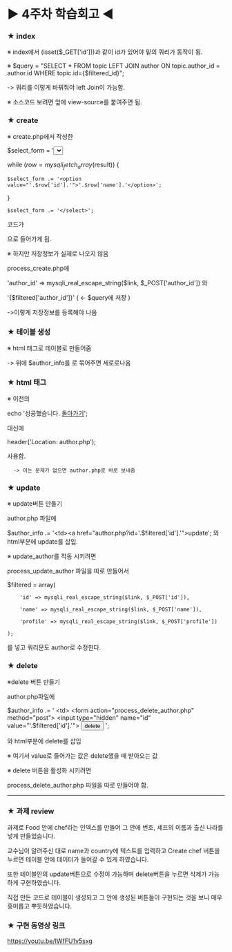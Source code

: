 # ▶ 4주차 학습회고 ◀

### ★ index

※ index에서 (isset($_GET['id']))과 같이 id가 있어야 밑의 쿼리가 동작이 됨.

※ $query = "SELECT * FROM topic LEFT JOIN author ON topic.author_id = author.id WHERE
      topic.id={$filtered_id}";

-> 쿼리를 이렇게 바꿔줘야 left Join이 가능함.

※ 소스코드 보려면 앞에 view-source를 붙여주면 됨.


### ★ create

※ create.php에서 작성한

  $select_form = '<select name = "author_id">';
      
  while ($row = mysqli_fetch_array($result)) {
  
    $select_form .= '<option value="'.$row['id'].'">'.$row['name'].'</option>';
    
  }
  
    $select_form .= '</select>';
    
코드가

<?= $select_form ?> 으로 들어가게 됨.

※ 하지만 저장정보가 실제로 나오지 않음

process_create.php에 

'author_id' => mysqli_real_escape_string($link, $_POST['author_id'])  와

'{$filtered['author_id']}'    ( <- $query에 저장 )

->이렇게 저장정보를 등록해야 나옴


### ★ 테이블 생성

※ html 태그로 테이블로 만들어줌

 -> 위에 $author_info를 <tr>로 묶어주면 세로로나옴
      


### ★ html 태그

※ 이전의 

echo '성공했습니다. <a href="index.php">돌아가기</a>';

대신에

header('Location: author.php');

사용함.
 
      -> 이는 문제가 없으면 author.php로 바로 보내줌


### ★ update

※ update버튼 만들기

author.php 파일에

$author_info .= '<td><a href="author.php?id='.$filtered['id'].'">update</a></th>'; 와 html부분에 <th>update</th>를 삽입.


※ update_author를 작동 시키려면 

process_update_author 파일을 따로 만들어서

$filtered = array(

        'id' => mysqli_real_escape_string($link, $_POST['id']),
        
        'name' => mysqli_real_escape_string($link, $_POST['name']),
        
        'profile' => mysqli_real_escape_string($link, $_POST['profile'])
        
    );
    
를 넣고 쿼리문도 author로 수정한다.


### ★ delete

※delete 버튼 만들기

author.php파일에

$author_info .= '
        <td>
          <form action="process_delete_author.php" method="post">
            <input type="hidden" name="id" value="'.$filtered['id'].'">
            <input type="submit" value="delete">
          </form>
        </td>
      ';
      
와 html부분에 <th>delete</th>를 삽입

※ 여기서 value로 들어가는 값은 delete했을 때 받아오는 값

※ delete 버튼을 활성화 시키려면

process_delete_author.php 파일을 따로 만들어야 함.


<hr/>

### ★ 과제 review
과제로 Food 안에 chef라는 인덱스를 만들어 그 안에 번호, 셰프의 이름과 출신 나라를 넣게 만들었습니다.

교수님이 알려주신 대로 name과 country에 텍스트를 입력하고 Create chef 버튼을 누르면 테이블 안에 데이터가 들어갈 수 있게 하였습니다.

또한 테이블안의 update버튼으로 수정이 가능하며 delete버튼을 누르면 삭제가 가능하게 구현하였습니다.

직접 만든 코드로 테이블이 생성되고 그 안에 생성된 버튼들이 구현되는 것을 보니 매우 흥미롭고 뿌듯하였습니다.


### ★ 구현 동영상 링크 
<https://youtu.be/IWfFU1v5sxg>




